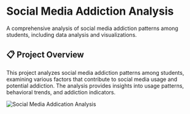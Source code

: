 # Social Media Addiction Analysis

A comprehensive analysis of social media addiction patterns among students, including data analysis and visualizations.

## 📋 Project Overview

This project analyzes social media addiction patterns among students, examining various factors that contribute to social media usage and potential addiction. 
The analysis provides insights into usage patterns, behavioral trends, and addiction indicators.

![Social Media Addication Analysis](https://github.com/user-attachments/assets/6d6ffb9b-414b-436f-b1e1-95b55c981267)

